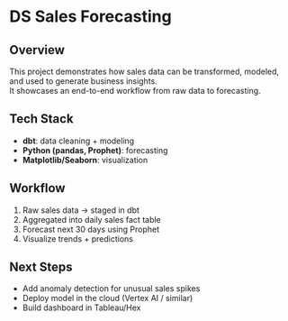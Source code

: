 # DS Sales Forecasting

## Overview
This project demonstrates how sales data can be transformed, modeled, and used to generate business insights.  
It showcases an end-to-end workflow from raw data to forecasting.

## Tech Stack
- **dbt**: data cleaning + modeling
- **Python (pandas, Prophet)**: forecasting
- **Matplotlib/Seaborn**: visualization

## Workflow
1. Raw sales data → staged in dbt
2. Aggregated into daily sales fact table
3. Forecast next 30 days using Prophet
4. Visualize trends + predictions

## Next Steps
- Add anomaly detection for unusual sales spikes
- Deploy model in the cloud (Vertex AI / similar)
- Build dashboard in Tableau/Hex
